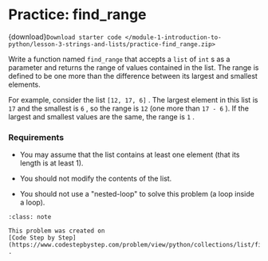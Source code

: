 # <i class="fas fa-laptop"></i> Practice: find_range

{download}`Download starter code </module-1-introduction-to-python/lesson-3-strings-and-lists/practice-find_range.zip>`

Write a function named `find_range` that accepts a `list` of `int` s as a parameter and returns the range of values contained in the list. The range is defined to be one more than the difference between its largest and smallest elements.

For example, consider the list `[12, 17, 6]` . The largest element in this list is `17` and the smallest is `6` , so the range is `12` (one more than `17 - 6` ). If the largest and smallest values are the same, the range is `1` .

### Requirements

- You may assume that the list contains at least one element (that its length is at least 1).

- You should not modify the contents of the list.

- You should not use a "nested-loop" to solve this problem (a loop inside a loop).

```{admonition} Note
:class: note

This problem was created on
[Code Step by Step](https://www.codestepbystep.com/problem/view/python/collections/list/find_range)
.

```
